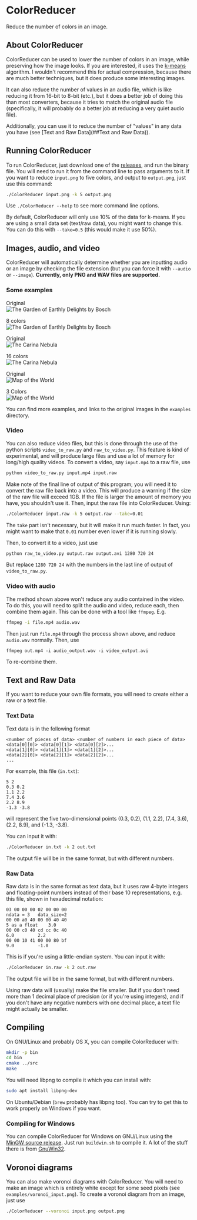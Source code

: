 # ColorReducer

Reduce the number of colors in an image.

## About ColorReducer

ColorReducer can be used to lower the number of colors in an image, while preserving how the image looks. If you are interested, it uses the [k-means](https://en.wikipedia.org/wiki/K-means_clustering) algorithm. I wouldn't recommend this for actual compression, because there are much better techniques, but it does produce some interesting images.

It can also reduce the number of values in an audio file, which is like reducing it from 16-bit to 8-bit (etc.), but it does a better job of doing this than most converters, because it tries to match the original audio file (specifically, it will probably do a better job at reducing a very quiet audio file).

Additionally, you can use it to reduce the number of "values" in any data you have (see [Text and Raw Data](##Text and Raw Data)).

## Running ColorReducer

To run ColorReducer, just download one of the [releases](https://github.com/pommicket/ColorReducer/releases), and run the binary file.
You will need to run it from the command line to pass arguments to it. If you
want to reduce `input.png` to five colors, and output to `output.png`, just use this
command:

```bash
./ColorReducer input.png -k 5 output.png
```
Use `./ColorReducer --help` to see more command line options.

By default, ColorReducer will only use 10% of the data for k-means. If you are
using a small data set (text/raw data), you might want to change this. You can
do this with `--take=0.5` (this would make it use 50%).

## Images, audio, and video

ColorReducer will automatically determine whether you are inputting audio or
an image by checking the file extension (but you can force it with `--audio` or
`--image`). **Currently, only PNG and WAV files are supported.**

### Some examples

Original  
![The Garden of Earthly Delights by Bosch](examples/bosch_input.png)

8 colors  
![The Garden of Earthly Delights by Bosch](examples/bosch_8_colors.png)

Original  
![The Carina Nebula](examples/nebula_input.png)

16 colors  
![The Carina Nebula](examples/nebula_16_colors.png)

Original  
![Map of the World](examples/world_map_input.png)

3 Colors  
![Map of the World](examples/world_map_3_colors.png)

You can find more examples, and links to the original images in the `examples`
directory. 

### Video

You can also
reduce video files, but this is done through the use of the python scripts
`video_to_raw.py` and `raw_to_video.py`. This feature is kind of
experimental, and will produce large files and use a lot of memory for long/high
quality videos. To convert a video, say `input.mp4` to a raw file, use

```bash
python video_to_raw.py input.mp4 input.raw
```

Make note of the final line of output of this program; you will need it to convert
the raw file back into a video.
This will produce a warning if the size of the raw file will exceed 1GB.
If the file is larger the amount of memory you
have, you shouldn't use it. Then, input the raw file into ColorReducer. Using:
```bash
./ColorReducer input.raw -k 5 output.raw --take=0.01
```
The `take` part isn't necessary, but it will make it run much faster. In fact,
you might want to make that `0.01` number even lower if it is running slowly.

Then, to convert it to a video, just use
```bash
python raw_to_video.py output.raw output.avi 1280 720 24
```
But replace `1280 720 24` with the numbers in the last line of output of `video_to_raw.py`.

### Video with audio

The method shown above won't reduce any audio contained in the video. To do this,
you will need to split the audio and video, reduce each, then combine them again.
This can be done with a tool like `ffmpeg`. E.g.

```bash
ffmpeg -i file.mp4 audio.wav
```

Then just run `file.mp4` through the process shown above, and reduce `audio.wav`
normally. Then, use

```bashbash
ffmpeg out.mp4 -i audio_output.wav -i video_output.avi
```

To re-combine them.

## Text and Raw Data

If you want to reduce your own file formats, you will need to create either a
raw or a text file.

### Text Data

Text data is in the following format
```
<number of pieces of data> <number of numbers in each piece of data>
<data[0][0]> <data[0][1]> <data[0][2]>...
<data[1][0]> <data[1][1]> <data[1][2]>...
<data[2][0]> <data[2][1]> <data[2][2]>...
...
```
For example, this file (`in.txt`):
```
5 2
0.3 0.2
1.1 2.2
7.4 3.6
2.2 8.9
-1.3 -3.8
```
will represent the five two-dimensional points (0.3, 0.2), (1.1, 2.2), (7.4, 3.6),
(2.2, 8.9), and (-1.3, -3.8).

You can input it with:

```bash
./ColorReducer in.txt -k 2 out.txt
```

The output file will be in the same format, but with different numbers.

### Raw Data

Raw data is in the same format as text data, but it uses raw 4-byte integers and
floating-point numbers instead of their base 10 representations, e.g. this file,
shown in hexadecimal notation:
```
03 00 00 00 02 00 00 00
ndata = 3   data_size=2
00 00 a0 40 00 00 40 40
5 as a float    3.0
00 00 c0 40 cd cc 0c 40
6.0         2.2
00 00 10 41 00 00 80 bf
9.0         -1.0
```
This is if you're using a little-endian system. You can input it with:
```bash
./ColorReducer in.raw -k 2 out.raw
```

The output file will be in the same format, but with different numbers.

Using raw data will (usually) make the file smaller. But if you don't need more than 1
decimal place of precision (or if you're using integers), and if you don't have
any negative numbers with one decimal place, a text file might actually be
smaller.

## Compiling

On GNU/Linux and probably OS X, you can compile ColorReducer with:
```bash
mkdir -p bin
cd bin
cmake ../src
make
```

You will need libpng to compile it which you can install with:
```bash
sudo apt install libpng-dev
```
On Ubuntu/Debian (`brew` probably has libpng too).
You can try to get this to work properly on Windows if you want.

### Compiling for Windows

You can compile ColorReducer for Windows on GNU/Linux using the
[MinGW source release](https://github.com/pommicket/ColorReducer/releases).
Just run `buildwin.sh` to compile it. A lot of the stuff there is from
[GnuWin32](http://gnuwin32.sourceforge.net/packages/libpng.htm).

## Voronoi diagrams

You can also make voronoi diagrams with ColorReducer. You will need to make an
image which is entirely white except for some seed pixels (see
`examples/voronoi_input.png`). To create a voronoi diagram from an image, just use
```bash
./ColorReducer --voronoi input.png output.png
```
